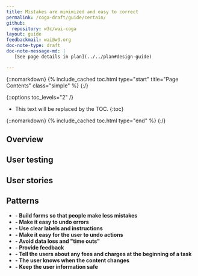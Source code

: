 ```yaml
---
title: Mistakes are mimimized and easy to correct
permalink: /coga-draft/guide/certain/
github:
  repository: w3c/wai-coga
layout: guide
feedbackmail: wai@w3.org
doc-note-type: draft
doc-note-message-md: |
   [See page details in plan](../../plan#design-guide)

---
```

{::nomarkdown}
{% include_cached toc.html type="start" title="Page Contents" class="simple" %}
{:/}

{::options toc_levels="2" /}

- This text will be replaced by the TOC.
{:toc}

{::nomarkdown}
{% include_cached toc.html type="end" %}
{:/}

## Overview

## User testing

## User stories

## Patterns

- **[]() - Build forms so that people make less mistakes**
- **[]() - Make it easy to undo errors**
- **[]() - Use clear labels and instructions**
- **[]() - Make it easy for the user to undo actions**
- **[]() - Avoid data loss and "time outs"**
- **[]() - Provide feedback**
- **[]() - Tell the users about any fees and charges at the beginning of a task**
- **[]() - The user knows when the content changes**
- **[]() - Keep the user information safe**
